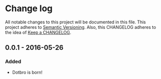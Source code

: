 # Change log

All notable changes to this project will be documented in this file.
This project adheres to [Semantic Versioning](http://semver.org/).
Also, this CHANGELOG adheres to the idea of [Keep a CHANGELOG](http://keepachangelog.com/).


## 0.0.1 - 2016-05-26
### Added
- Dotbro is born!
